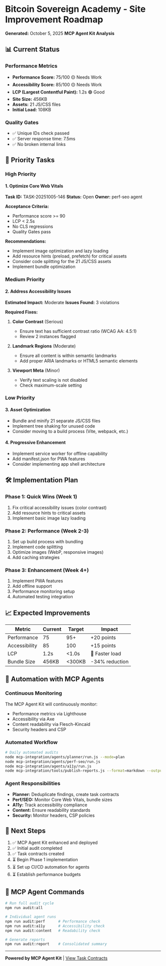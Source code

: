 # Bitcoin Sovereign Academy - Site Improvement Roadmap

**Generated:** October 5, 2025
**MCP Agent Kit Analysis**

## 📊 Current Status

### Performance Metrics
- **Performance Score:** 75/100 🟡 Needs Work
- **Accessibility Score:** 85/100 🟡 Needs Work
- **LCP (Largest Contentful Paint):** 1.2s 🟢 Good
- **Site Size:** 456KB
- **Assets:** 21 JS/CSS files
- **Initial Load:** 108KB

### Quality Gates
- ✅ Unique IDs check passed
- ✅ Server response time: 7.5ms
- ✅ No broken internal links

## 🎯 Priority Tasks

### High Priority

#### 1. Optimize Core Web Vitals
**Task ID:** TASK-20251005-146
**Status:** Open
**Owner:** perf-seo agent

**Acceptance Criteria:**
- Performance score >= 90
- LCP < 2.5s
- No CLS regressions
- Quality Gates pass

**Recommendations:**
- Implement image optimization and lazy loading
- Add resource hints (preload, prefetch) for critical assets
- Consider code splitting for the 21 JS/CSS assets
- Implement bundle optimization

### Medium Priority

#### 2. Address Accessibility Issues
**Estimated Impact:** Moderate
**Issues Found:** 3 violations

**Required Fixes:**
1. **Color Contrast** (Serious)
   - Ensure text has sufficient contrast ratio (WCAG AA: 4.5:1)
   - Review 2 instances flagged

2. **Landmark Regions** (Moderate)
   - Ensure all content is within semantic landmarks
   - Add proper ARIA landmarks or HTML5 semantic elements

3. **Viewport Meta** (Minor)
   - Verify text scaling is not disabled
   - Check maximum-scale setting

### Low Priority

#### 3. Asset Optimization
- Bundle and minify 21 separate JS/CSS files
- Implement tree shaking for unused code
- Consider moving to a build process (Vite, webpack, etc.)

#### 4. Progressive Enhancement
- Implement service worker for offline capability
- Add manifest.json for PWA features
- Consider implementing app shell architecture

## 🛠 Implementation Plan

### Phase 1: Quick Wins (Week 1)
1. Fix critical accessibility issues (color contrast)
2. Add resource hints to critical assets
3. Implement basic image lazy loading

### Phase 2: Performance (Week 2-3)
1. Set up build process with bundling
2. Implement code splitting
3. Optimize images (WebP, responsive images)
4. Add caching strategies

### Phase 3: Enhancement (Week 4+)
1. Implement PWA features
2. Add offline support
3. Performance monitoring setup
4. Automated testing integration

## 📈 Expected Improvements

| Metric | Current | Target | Impact |
|--------|---------|--------|--------|
| Performance | 75 | 95+ | +20 points |
| Accessibility | 85 | 100 | +15 points |
| LCP | 1.2s | <1.0s | 🚀 Faster load |
| Bundle Size | 456KB | <300KB | -34% reduction |

## 🔄 Automation with MCP Agents

### Continuous Monitoring
The MCP Agent Kit will continuously monitor:
- Performance metrics via Lighthouse
- Accessibility via Axe
- Content readability via Flesch-Kincaid
- Security headers and CSP

### Automated Workflow
```bash
# Daily automated audits
node mcp-integration/agents/planner/run.js --mode=plan
node mcp-integration/agents/perf-seo/run.js
node mcp-integration/agents/a11y/run.js
node mcp-integration/tools/publish-reports.js --format=markdown --output=daily-audit.md
```

### Agent Responsibilities
- **Planner:** Deduplicate findings, create task contracts
- **Perf/SEO:** Monitor Core Web Vitals, bundle sizes
- **A11y:** Track accessibility compliance
- **Content:** Ensure readability standards
- **Security:** Monitor headers, CSP policies

## 📝 Next Steps

1. ✅ MCP Agent Kit enhanced and deployed
2. ✅ Initial audit completed
3. ✅ Task contracts created
4. ⏳ Begin Phase 1 implementation
5. ⏳ Set up CI/CD automation for agents
6. ⏳ Establish performance budgets

## 🤖 MCP Agent Commands

```bash
# Run full audit cycle
npm run audit:all

# Individual agent runs
npm run audit:perf      # Performance check
npm run audit:a11y      # Accessibility check
npm run audit:content   # Readability check

# Generate reports
npm run audit:report    # Consolidated summary
```

---

**Powered by MCP Agent Kit** | [View Task Contracts](./mcp-integration/contracts/)
